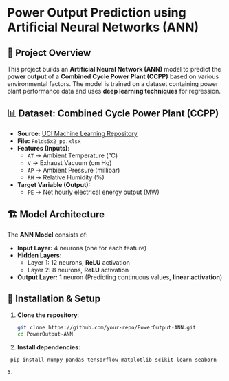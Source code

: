 # Power Output Prediction using Artificial Neural Networks (ANN)

## 📌 Project Overview
This project builds an **Artificial Neural Network (ANN)** model to predict the **power output** of a **Combined Cycle Power Plant (CCPP)** based on various environmental factors. The model is trained on a dataset containing power plant performance data and uses **deep learning techniques** for regression.

## 📊 Dataset: Combined Cycle Power Plant (CCPP)
- **Source:** [UCI Machine Learning Repository](https://archive.ics.uci.edu/dataset/294/combined+cycle+power+plant)
- **File:** `Folds5x2_pp.xlsx`
- **Features (Inputs)**:
  - `AT` → Ambient Temperature (°C)
  - `V` → Exhaust Vacuum (cm Hg)
  - `AP` → Ambient Pressure (millibar)
  - `RH` → Relative Humidity (%)
- **Target Variable (Output):**
  - `PE` → Net hourly electrical energy output (MW)

## 🏗 Model Architecture
The **ANN Model** consists of:
- **Input Layer:** 4 neurons (one for each feature)
- **Hidden Layers:**
  - Layer 1: 12 neurons, **ReLU** activation
  - Layer 2: 8 neurons, **ReLU** activation
- **Output Layer:** 1 neuron (Predicting continuous values, **linear activation**)

## 🔧 Installation & Setup
1. **Clone the repository**:
   ```bash
   git clone https://github.com/your-repo/PowerOutput-ANN.git
   cd PowerOutput-ANN
2. **Install dependencies:**
  ```bash
   pip install numpy pandas tensorflow matplotlib scikit-learn seaborn

3. 
